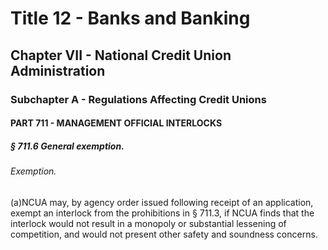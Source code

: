 
# Title 12 - Banks and Banking
## Chapter VII - National Credit Union Administration
### Subchapter A - Regulations Affecting Credit Unions
#### PART 711 - MANAGEMENT OFFICIAL INTERLOCKS
##### § 711.6 General exemption.
###### Exemption.

(a)NCUA may, by agency order issued following receipt of an application, exempt an interlock from the prohibitions in § 711.3, if NCUA finds that the interlock would not result in a monopoly or substantial lessening of competition, and would not present other safety and soundness concerns.
